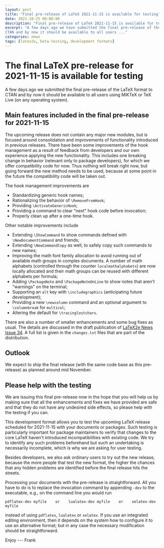 ```yaml
---
layout: post
title: "Final pre-release of LaTeX 2021-11-15 is available for testing"
date: 2021-10-25 00:00:00
description: "Final pre-release of LaTeX 2021-11-15 is available for testing"
excerpt: "A few days ago we have submitted the final pre-release of the LaTeX format to
CTAN and by now it should be available to all users ..."
categories: news
tags: [latex2e, beta-testing, development formats]
---
```


# The final LaTeX pre-release for 2021-11-15 is available for testing

A few days ago we submitted the final pre-release of the LaTeX format to CTAN and by now it should be available to all users using MiKTeX or TeX Live (on any operating system).


## Main features included in the final pre-release for 2021-11-15

The upcoming release does not contain any major new modules, but is focused around consolidation  and improvements of functionality introduced in previous releases. There have been some improvements of the hook management as a result of feedback from developers and our own experience applying the new functionality. This includes one breaking change in behavior (relevant only to package developers), for which we offer compatibility code for now. Thus nothing will break right now, but going forward the new method needs to be used, because at some point in the future the compatibility code will be taken out.

The hook management improvements are

- Standardizing generic hook names;
 - Rationalizing the behavior of `\RemoveFromHook`;
 - Providing `\ActivateGenericHook`;
 - Providing a command to clear "next" hook code before invocation;
 - Properly clean up after a one-time hook.

Other notable improvements include

 - Extending `\ShowCommand` to show commands defined with `\NewDocumentCommand` and friends;
 - Extending `\NewCommandCopy` as well, to safely copy such commands to new names;
 - Improving the math font family allocation to avoid running out of available math groups in complex documents. A number of math alphabets (controlled through the counter `localmathalphabets`) are now locally allocated and their math groups can be reused with different alphabets per formula;
 - Adding `\PackageNote` and `\PackageNoteOnLine` to show notes that aren't "warnings" on the terminal;
 - Supporting an `alt` key with `\includegraphics` (anticipating future development);
 - Providing a new `\newcolumn` command and an optional argument to `\columnbreak` for `multicol`;
 - Altering the default for `\tracinglostchars`.

There are also a number of smaller enhancements and some bug fixes as usual. The details are discussed in the draft publication of <a href="{{site.baseurl}}/news/latex2e-news/ltnews34.pdf">LaTeX2e News Issue 34</a>. A full list is given in the `changes.txt` files that are part of the distribution.



## Outlook

We expect to ship the final release (with the same code base as this pre-release) as planned around mid November.


## Please help with the testing

We are issuing this final pre-release now in the hope that you will help us by making sure that all the enhancements and fixes we have provided are safe and that they do not have any undesired side effects, so please help with the testing if you can.

This development format allows you to test the upcoming LaTeX release scheduled for 2021-11-15 with your documents or packages. Such testing is particularly important for package maintainers to verify that changes to the core LaTeX haven't introduced incompatibilities with existing code. We try to identify any such problems beforehand but such an undertaking is necessarily incomplete, which is why we are asking for user testing.

Besides developers, we also ask ordinary users to try out the new release, because the more people that test the new format, the higher the chances that any hidden problems are identified before the final release hits the streets.

Processing your documents with the pre-release is straightforward. All you have to do is to replace the invocation command by appending `-dev` to the executable, e.g., on the command line you would run

```
pdflatex-dev myfile    or    lualatex-dev myfile    or    xelatex-dev myfile
```

instead of using `pdflatex`, `lualatex` or `xelatex`. If you use an integrated editing environment, then it depends on the system  how to configure it to use an alternative format; but in any case the necessary modification should be straightforward.




Enjoy --- Frank



<img src="https://ssl-vg03.met.vgwort.de/na/03770697eae2427c8a6bfe7e9b8ab332" width="1" height="1" alt="">
